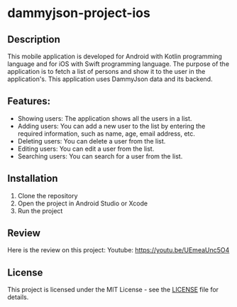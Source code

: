 # dammyjson-project-ios

## Description

This mobile application is developed for Android with Kotlin programming language and for iOS with Swift programming language. The purpose of the application is to fetch a list of persons and show it to the user in the application's. This application uses DammyJson data and its backend.

## Features:

-   Showing users: The application shows all the users in a list.
-   Adding users: You can add a new user to the list by entering the required information, such as name, age, email address, etc.
-   Deleting users: You can delete a user from the list.
-   Editing users: You can edit a user from the list.
-   Searching users: You can search for a user from the list.

## Installation

1. Clone the repository
2. Open the project in Android Studio or Xcode
3. Run the project

## Review

Here is the review on this project:
Youtube: https://youtu.be/UEmeaUnc5O4

## License

This project is licensed under the MIT License - see the [LICENSE](LICENSE.md) file for details.
